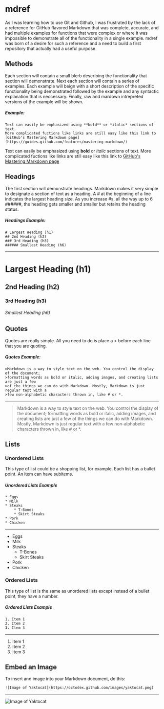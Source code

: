 # mdref
As I was learning how to use Git and Github, I was frustrated by the lack of a reference 
for GitHub flavored Markdown that was complete, accurate, and had multiple examples for
functions that were complex or where it was impossible to demonstrate all of the 
functionality in a single example.  mdref was born of a desire for such a reference
and a need to build a first repository that actually had a useful purpose.

## Methods

Each section will contain a small blerb describing the functionality that section will 
demonstrate.  Next each section will contain a series of examples.   Each example will 
beign with a short description of the specific functionality being demonstrated followed 
by the example and any syntactic explanation that is neccessary.  Finally,  raw and 
mardown intrepreted versions of the example will be shown.


##### Example:

```
Text can easily be emphasized using **bold** or *italic* sections of text.
More complicated fuctions like links are still easy like this link to
[GitHub's Mastering Markdown page](https://guides.github.com/features/mastering-markdown/)
```

Text can easily be emphasized using **bold** or *italic* sections of text.
More complicated fuctions like links are still easy like this link to
[GitHub's Mastering Markdown page](https://guides.github.com/features/mastering-markdown/)

 


## Headings

The first section will demonstrate headings.   Markdown makes it very simple
to designate a section of text as a heading.   A # at the beginning of a line indicates
the largest heading size.   As you increase #s, all the way up to 6 ######, the heading
gets smaller and smaller but retains the heading status.

##### Headings Example:

```
# Largest Heading (h1)
## 2nd Heading (h2)
### 3rd Heading (h3)
###### Smallest Heading (h6)
```

--------------------------------------------------------------------------------------

# Largest Heading (h1)
## 2nd Heading (h2)
### 3rd Heading (h3)
###### Smallest Heading (h6)




## Quotes

Quotes are really simple.   All you need to do is place a > before each line
that you are quoting.   

##### Quotes Example:

```
>Markdown is a way to style text on the web. You control the display of the document;
>formatting words as bold or italic, adding images, and creating lists are just a few 
>of the things we can do with Markdown. Mostly, Markdown is just regular text with a 
>few non-alphabetic characters thrown in, like # or *.
```

--------------------------------------------------------------------------------------

>Markdown is a way to style text on the web. You control the display of the document;
>formatting words as bold or italic, adding images, and creating lists are just a few 
>of the things we can do with Markdown. Mostly, Markdown is just regular text with a 
>few non-alphabetic characters thrown in, like # or *.




## Lists

### Unordered Lists 

This type of list could be a shopping list, for example.  Each list has a bullet point.
An item can have subitems.

##### Unordered Lists Example
```
* Eggs
* Milk
* Steaks
	* T-Bones
	* Skirt Steaks
* Pork
* Chicken
```

--------------------------------------------------------------------------------------


* Eggs
* Milk
* Steaks
	* T-Bones
	* Skirt Steaks
* Pork
* Chicken

### Ordered Lists

This type of list is the same as unordered lists except instead of a bullet point,
they have a number.

##### Ordered Lists Example
```
1. Item 1
2. Item 2
3. Item 3
```

--------------------------------------------------------------------------------------

1. Item 1
2. Item 2
3. Item 3





## Embed an Image

To insert and image into your Markdown document, do this:

```
![Image of Yaktocat](https://octodex.github.com/images/yaktocat.png)
```

--------------------------------------------------------------------------------------

![Image of Yaktocat](https://octodex.github.com/images/yaktocat.png)


